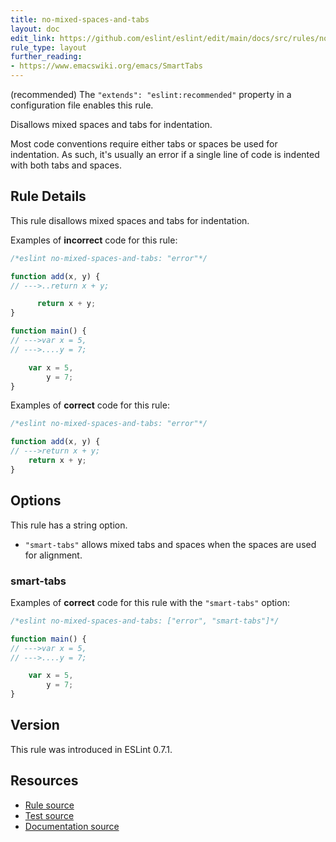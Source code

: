 ```yaml
---
title: no-mixed-spaces-and-tabs
layout: doc
edit_link: https://github.com/eslint/eslint/edit/main/docs/src/rules/no-mixed-spaces-and-tabs.md
rule_type: layout
further_reading:
- https://www.emacswiki.org/emacs/SmartTabs
---
```




(recommended) The `"extends": "eslint:recommended"` property in a configuration file enables this rule.

Disallows mixed spaces and tabs for indentation.

Most code conventions require either tabs or spaces be used for indentation. As such, it's usually an error if a single line of code is indented with both tabs and spaces.

## Rule Details

This rule disallows mixed spaces and tabs for indentation.

Examples of **incorrect** code for this rule:

```js
/*eslint no-mixed-spaces-and-tabs: "error"*/

function add(x, y) {
// --->..return x + y;

      return x + y;
}

function main() {
// --->var x = 5,
// --->....y = 7;

    var x = 5,
        y = 7;
}
```

Examples of **correct** code for this rule:

```js
/*eslint no-mixed-spaces-and-tabs: "error"*/

function add(x, y) {
// --->return x + y;
    return x + y;
}
```

## Options

This rule has a string option.

* `"smart-tabs"` allows mixed tabs and spaces when the spaces are used for alignment.

### smart-tabs

Examples of **correct** code for this rule with the `"smart-tabs"` option:

```js
/*eslint no-mixed-spaces-and-tabs: ["error", "smart-tabs"]*/

function main() {
// --->var x = 5,
// --->....y = 7;

    var x = 5,
        y = 7;
}
```

## Version

This rule was introduced in ESLint 0.7.1.

## Resources

* [Rule source](https://github.com/eslint/eslint/tree/HEAD/lib/rules/no-mixed-spaces-and-tabs.js)
* [Test source](https://github.com/eslint/eslint/tree/HEAD/tests/lib/rules/no-mixed-spaces-and-tabs.js)
* [Documentation source](https://github.com/eslint/eslint/tree/HEAD/docs/src/rules/no-mixed-spaces-and-tabs.md)
